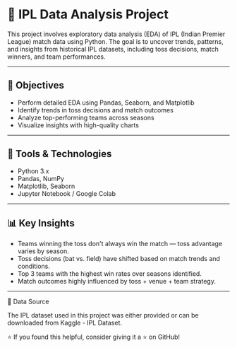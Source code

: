 # 🏏 IPL Data Analysis Project

This project involves exploratory data analysis (EDA) of IPL (Indian Premier League) match data using Python. The goal is to uncover trends, patterns, and insights from historical IPL datasets, including toss decisions, match winners, and team performances.

---

## 📌 Objectives

- Perform detailed EDA using Pandas, Seaborn, and Matplotlib
- Identify trends in toss decisions and match outcomes
- Analyze top-performing teams across seasons
- Visualize insights with high-quality charts

---

## 🧰 Tools & Technologies

- Python 3.x
- Pandas, NumPy
- Matplotlib, Seaborn
- Jupyter Notebook / Google Colab

---
## 📊 Key Insights

- Teams winning the toss don't always win the match — toss advantage varies by season.
- Toss decisions (bat vs. field) have shifted based on match trends and conditions.
- Top 3 teams with the highest win rates over seasons identified.
- Match outcomes highly influenced by toss + venue + team strategy.

---
📎 Data Source

The IPL dataset used in this project was either provided or can be downloaded from Kaggle - IPL Dataset.


⭐️ If you found this helpful, consider giving it a ⭐️ on GitHub!
